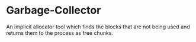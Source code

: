# Garbage-Collector
An implicit allocator tool which finds the blocks that are not being used and returns them to the process as free chunks.
